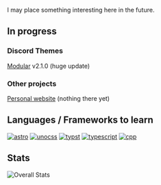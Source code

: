 I may place something interesting here in the future.

## In progress

### Discord Themes
[Modular](https://github.com/SEELE1306/Modular) v2.1.0 (huge update)

### Other projects
[Personal website](https://seele1306.com) (nothing there yet)

## Languages / Frameworks to learn

[![astro](https://img.shields.io/badge/Astro-BC52EE?style=for-the-badge&logo=astro&labelColor=FFFFFF)](https://astro.build)
[![unocss](https://img.shields.io/badge/UnoCSS-333333?style=for-the-badge&logo=unocss)](https://unocss.dev)
[![typst](https://img.shields.io/badge/Typst-239DAD?style=for-the-badge&logo=typst&labelColor=FFFFFF)](https://typst.app)
[![typescript](https://img.shields.io/badge/Typescript-3178C6?style=for-the-badge&logo=typescript&labelColor=FFFFFF)](https://www.typescriptlang.org)
[![cpp](https://img.shields.io/badge/C++-00599C?style=for-the-badge&logo=cplusplus)](https://isocpp.org)


## Stats
![Overall Stats](https://github-readme-stats.vercel.app/api?username=SEELE1306&count_private=false&show_icons=true&hide=contribs&theme=dark)

<!---
SEELE1306/SEELE1306 is a ✨ special ✨ repository because its `README.md` (this file) appears on your GitHub profile.
You can click the Preview link to take a look at your changes.
--->
